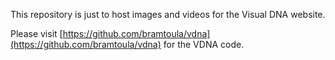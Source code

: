 This repository is just to host images and videos for the Visual DNA website.

Please visit [https://github.com/bramtoula/vdna](https://github.com/bramtoula/vdna) for the VDNA code.